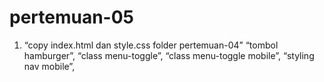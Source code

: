 # pertemuan-05
<ol>
<li>“copy index.html dan style.css folder pertemuan-04”
“tombol hamburger”,
“class menu-toggle”,
“class menu-toggle mobile”,
“styling nav mobile”,</li>